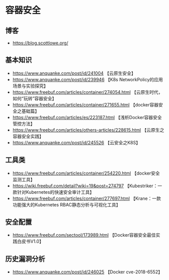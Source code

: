 # 容器安全

## 博客
- https://blog.scottlowe.org/

## 基本知识
- https://www.anquanke.com/post/id/241004  【云原生安全】
- https://www.anquanke.com/post/id/239946  【K8s NetworkPolicy的应用场景与实验探究】
- https://www.freebuf.com/articles/container/274054.html  【云原生时代，如何“玩转”容器安全】
- https://www.freebuf.com/articles/container/271655.html  【docker容器安全之基础篇】
- https://www.freebuf.com/articles/es/223187.html         【浅析Docker容器安全管控方法】
- https://www.freebuf.com/articles/others-articles/228615.html  【云原生之容器安全实践】
- https://www.anquanke.com/post/id/245526  【云安全之K8S】            

## 工具类
- https://www.freebuf.com/articles/container/254220.html  【docker安全监测工具】
- https://wiki.freebuf.com/detail?wiki=19&post=274797 【Kubestriker：一款针对Kubernetes的快速安全审计工具】
- https://www.freebuf.com/articles/container/277697.html  【Krane：一款功能强大的Kubernetes RBAC静态分析与可视化工具】

## 安全配置
- https://www.freebuf.com/sectool/173989.html  【Docker容器安全最佳实践白皮书V1.0】

## 历史漏洞分析
- https://www.anquanke.com/post/id/246025      【Docker cve-2018-6552】
